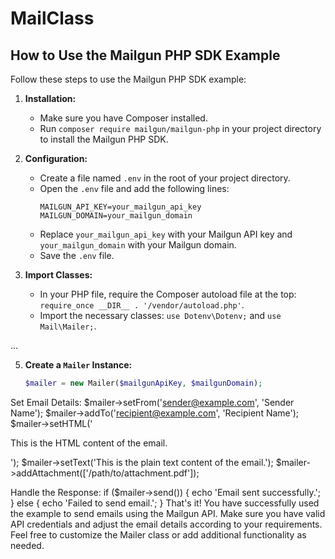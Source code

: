 # MailClass
## How to Use the Mailgun PHP SDK Example

Follow these steps to use the Mailgun PHP SDK example:

1. **Installation:**
   - Make sure you have Composer installed.
   - Run `composer require mailgun/mailgun-php` in your project directory to install the Mailgun PHP SDK.

2. **Configuration:**
   - Create a file named `.env` in the root of your project directory.
   - Open the `.env` file and add the following lines:
     ```
     MAILGUN_API_KEY=your_mailgun_api_key
     MAILGUN_DOMAIN=your_mailgun_domain
     ```
   - Replace `your_mailgun_api_key` with your Mailgun API key and `your_mailgun_domain` with your Mailgun domain.
   - Save the `.env` file.

3. **Import Classes:**
   - In your PHP file, require the Composer autoload file at the top: `require_once __DIR__ . '/vendor/autoload.php'`.
   - Import the necessary classes: `use Dotenv\Dotenv;` and `use Mail\Mailer;`.

...

5. **Create a `Mailer` Instance:**
   ```php
   $mailer = new Mailer($mailgunApiKey, $mailgunDomain);

Set Email Details:
$mailer->setFrom('sender@example.com', 'Sender Name');
$mailer->addTo('recipient@example.com', 'Recipient Name');
$mailer->setHTML('<p>This is the HTML content of the email.</p>');
$mailer->setText('This is the plain text content of the email.');
$mailer->addAttachment(['/path/to/attachment.pdf']);

Handle the Response:
if ($mailer->send()) {
    echo 'Email sent successfully.';
} else {
    echo 'Failed to send email.';
}
That's it! You have successfully used the example to send emails using the Mailgun API. Make sure you have valid API credentials and adjust the email details according to your requirements. Feel free to customize the Mailer class or add additional functionality as needed.

